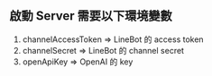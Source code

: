 ## 啟動 Server 需要以下環境變數

1. channelAccessToken => LineBot 的 access token
2. channelSecret => LineBot 的 channel secret
3. openApiKey => OpenAI 的 key
